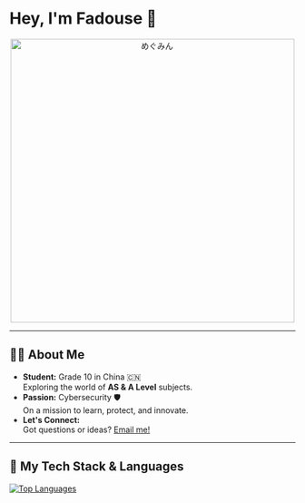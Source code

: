 # Hey, I'm Fadouse 👋

<p align="center">
  <img src="https://media1.tenor.com/m/hAU6LtQqcz4AAAAd/megumin-blush-megumin-konosuba.gif" alt="めぐみん" width="500"/>
</p>

---

## 👨‍🎓 About Me
- **Student:** Grade 10 in China 🇨🇳  
  Exploring the world of **AS & A Level** subjects.
- **Passion:** Cybersecurity 🛡️  
  On a mission to learn, protect, and innovate.
- **Let's Connect:**  
  Got questions or ideas? [Email me!](mailto:fadouse233@gmail.com)

---

## 🚀 My Tech Stack & Languages
<a href="https://fadouse.github.io/">
  <img align="center" src="https://github-readme-stats.vercel.app/api/top-langs/?username=fadouse&layout=compact&hide_border=true" alt="Top Languages"/>
</a>
